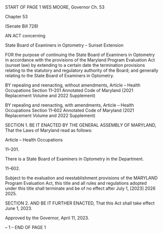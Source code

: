 START OF PAGE 1
WES MOORE, Governor Ch. 53

Chapter 53

(Senate Bill 728)

AN ACT concerning

State Board of Examiners in Optometry – Sunset Extension

FOR the purpose of continuing the State Board of Examiners in Optometry in accordance
with the provisions of the Maryland Program Evaluation Act (sunset law) by
extending to a certain date the termination provisions relating to the statutory and
regulatory authority of the Board; and generally relating to the State Board of
Examiners in Optometry.

BY repealing and reenacting, without amendments,
Article – Health Occupations
Section 11–201
Annotated Code of Maryland
(2021 Replacement Volume and 2022 Supplement)

BY repealing and reenacting, with amendments,
Article – Health Occupations
Section 11–602
Annotated Code of Maryland
(2021 Replacement Volume and 2022 Supplement)

SECTION 1. BE IT ENACTED BY THE GENERAL ASSEMBLY OF MARYLAND,
That the Laws of Maryland read as follows:

Article – Health Occupations

11–201.

There is a State Board of Examiners in Optometry in the Department.

11–602.

Subject to the evaluation and reestablishment provisions of the MARYLAND
Program Evaluation Act, this title and all rules and regulations adopted under this title
shall terminate and be of no effect after July 1, [2023] 2026 2025.

SECTION 2. AND BE IT FURTHER ENACTED, That this Act shall take effect June
1, 2023.

Approved by the Governor, April 11, 2023.

– 1 –
END OF PAGE 1